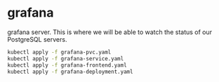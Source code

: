# grafana
grafana server. This is where we will be able to watch the status of our PostgreSQL servers.

```bash
kubectl apply -f grafana-pvc.yaml
kubectl apply -f grafana-service.yaml
kubectl apply -f grafana-frontend.yaml
kubectl apply -f grafana-deployment.yaml
```
